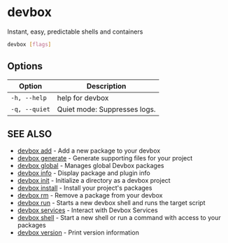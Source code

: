 # devbox 

Instant, easy, predictable shells and containers

```bash
devbox [flags]
```

## Options

<!-- Markdown Table of Options -->
| Option | Description |
| --- | --- |
| `-h, --help` | help for devbox |
| `-q, --quiet` | Quiet mode: Suppresses logs. |

## SEE ALSO

* [devbox add](./devbox_add.md)	 - Add a new package to your devbox
* [devbox generate](devbox_generate.md)  - Generate supporting files for your project
* [devbox global](./devbox_global.md)	 - Manages global Devbox packages
* [devbox info](devbox_info.md)  - Display package and plugin info
* [devbox init](./devbox_init.md)	 - Initialize a directory as a devbox project
* [devbox install](./devbox_install.md)	 - Install your project's packages
* [devbox rm](./devbox_rm.md)	 - Remove a package from your devbox
* [devbox run](devbox_run.md)	 - Starts a new devbox shell and runs the target script
* [devbox services](devbox_services.md)  - Interact with Devbox Services
* [devbox shell](./devbox_shell.md)	 - Start a new shell or run a command with access to your packages
* [devbox version](./devbox_version.md)	 - Print version information

